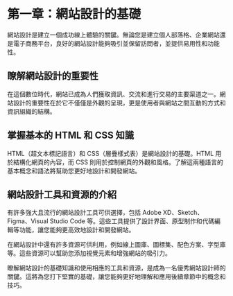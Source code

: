 # 第一章：網站設計的基礎

網站設計是建立一個成功線上體驗的關鍵。無論您是建立個人部落格、企業網站還是電子商務平台，良好的網站設計能夠吸引並保留訪問者，並提供易用性和功能性。

## 瞭解網站設計的重要性

在這個數位時代，網站已成為人們獲取資訊、交流和進行交易的主要渠道之一。網站設計的重要性在於它不僅僅是外觀的呈現，更是使用者與網站之間互動的方式和資訊組織的結構。

## 掌握基本的 HTML 和 CSS 知識

HTML（超文本標記語言）和 CSS（層疊樣式表）是網站設計的基礎。HTML 用於結構化網頁的內容，而 CSS 則用於控制網頁的外觀和風格。了解這兩種語言的基本概念和語法將幫助您更好地設計和開發網站。

## 網站設計工具和資源的介紹

有許多強大且流行的網站設計工具可供選擇，包括 Adobe XD、Sketch、Figma、Visual Studio Code 等。這些工具提供了設計界面、原型制作和代碼編輯等功能，讓您能夠更高效地設計和開發網站。

在網站設計中還有許多資源可供利用，例如線上圖庫、圖標集、配色方案、字型庫等。這些資源可以幫助您添加視覺元素和增強網站的吸引力。

瞭解網站設計的基礎知識和使用相應的工具和資源，是成為一名優秀網站設計師的關鍵。這將為您打下堅實的基礎，讓您能夠更好地理解和應用後續章節中的概念和技巧。
